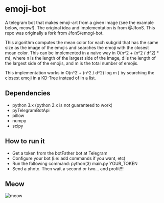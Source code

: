 # emoji-bot

A telegram bot that makes emoji-art from a given image (see the example below, meow!). The original idea and implementation is from @JfonS. This repo was originally a fork from JfonS/emogi-bot.

This algorithm computes the mean color for each subgrid that has the same size as the image of the emojis and searches the emoji with the closest mean color. This can be implemented in a naive way in O(n^2 + (n^2 / d^2) * m), where n is the length of the largest side of the image, d is the length of the largest side of the emojis, and m is the total number of emojis.

This implementation works in O(n^2 + (n^2 / d^2) log m ) by searching the closest emoji in a KD-Tree instead of in a list.

## Dependencies
- python 3.x (python 2.x is not guaranteed to work)
- pyTelegramBotApi
- pillow
- numpy
- scipy

## How to run it
- Get a token from the botFather bot at Telegram
- Configure your bot (i.e: add commands if you want, etc)
- Run the following command: python(3) main.py YOUR_TOKEN
- Send a photo. Then wait a second or two... and profit!!!

## Meow
![meow](https://github.com/srgrr/emoji-bot/blob/master/resources/jero.jpg "meow!")
